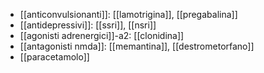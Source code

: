 - [[anticonvulsionanti]]: [[lamotrigina]], [[pregabalina]]
- [[antidepressivi]]: [[ssri]], [[nsri]]
- [[agonisti adrenergici]]-a2: [[clonidina]]
- [[antagonisti nmda]]: [[memantina]], [[destrometorfano]]
- [[paracetamolo]]